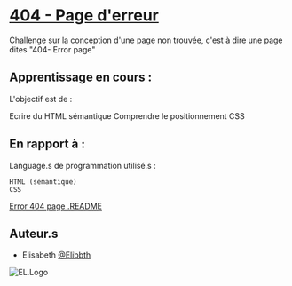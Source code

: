 
# [404 - Page d'erreur](https://elibbth.github.io/404-page/)

Challenge sur la conception d'une page non trouvée, c'est à dire une page dites "404- Error page"

## Apprentissage en cours :

L'objectif est de :

  Ecrire du HTML sémantique
  Comprendre le positionnement CSS


## En rapport à :

Language.s de programmation utilisé.s :

    HTML (sémantique)
    CSS

[Error 404 page .README](https://github.com/becodeorg/CRL-KELLER-6/blob/main/1.TRAIL/1.The-Field/4.HTML-CSS/0.fundamentals/05-error-404.md)

## Auteur.s

- Elisabeth [@Elibbth](https://elibbth.github.io/404-page/)

![EL.Logo](https://webjames.be/elisabethleyder/Images/LogoEl1.png)

